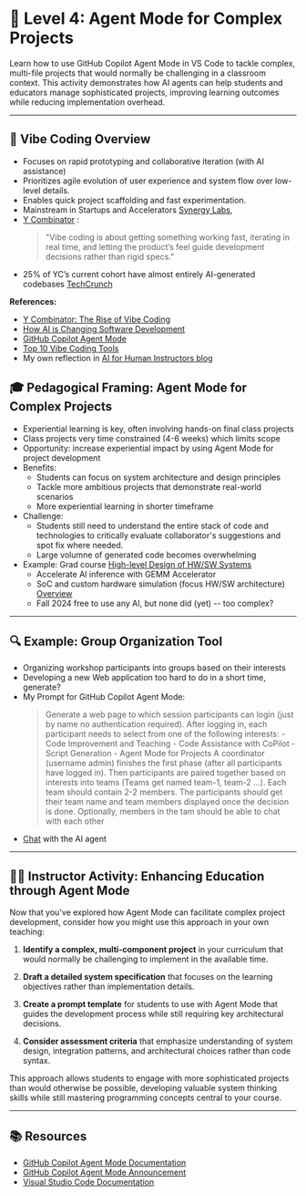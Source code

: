 # 🚀 Level 4: Agent Mode for Complex Projects

Learn how to use GitHub Copilot Agent Mode in VS Code to tackle complex, multi-file projects that would normally be challenging in a classroom context. This activity demonstrates how AI agents can help students and educators manage sophisticated projects, improving learning outcomes while reducing implementation overhead.

---
## 🧩 Vibe Coding Overview
   - Focuses on rapid prototyping and collaborative iteration (with AI assistance)
   - Prioritizes agile evolution of  user experience and system flow over low-level details.
   - Enables quick project scaffolding and fast experimentation.
   - Mainstream in Startups and Accelerators [Synergy Labs](https://www.synergylabs.co/blog/what-is-vibe-coding-your-2025-vibe-coding-guide), 
   - [Y Combinator](https://www.ycombinator.com/blog/the-rise-of-vibe-coding/) :  
      > "Vibe coding is about getting something working fast, iterating in real time, and letting the product’s feel guide development decisions rather than rigid specs."  
   - 25% of YC’s current cohort have almost entirely AI-generated codebases [TechCrunch](https://techcrunch.com/2025/03/06/a-quarter-of-startups-in-ycs-current-cohort-have-codebases-that-are-almost-entirely-ai-generated/)

   
   **References:**
   - [Y Combinator: The Rise of Vibe Coding](https://www.ycombinator.com/blog/the-rise-of-vibe-coding/)
   - [How AI is Changing Software Development](https://thenewstack.io/how-ai-is-changing-software-development/)
   - [GitHub Copilot Agent Mode](https://github.blog/news-insights/product-news/github-copilot-agent-mode-activated/)
   - [Top 10 Vibe Coding Tools](https://dev.to/therealmrmumba/top-10-vibe-coding-tools-that-feel-like-magic-in-2025-1md)
   - My own reflection in [AI for Human Instructors blog](https://teams.microsoft.com/l/message/19:1e2758ec49174425841771cc691dacb6@thread.tacv2/1744383783456?tenantId=a8eec281-aaa3-4dae-ac9b-9a398b9215e7&groupId=b5f3c736-7e2d-4bef-9b54-650ae2086004&parentMessageId=1744383783456&teamName=COE%20Faculty&channelName=AI%20for%20Human%20Instructors&createdTime=1744383783456)


## 🎓 Pedagogical Framing: Agent Mode for Complex Projects

- Experiential learning is key, often involving hands-on final class projects
- Class projects very time constrained (4-6 weeks) which limits scope
- Opportunity: increase experiential impact by using Agent Mode for project development
- Benefits:
    - Students can focus on system architecture and design principles
    - Tackle more ambitious projects that demonstrate real-world scenarios
    - More experiential learning in shorter timeframe
- Challenge: 
   - Students still need to understand the entire stack of code and technologies to critically evaluate collaborator's suggestions and spot fix where needed.
   - Large volumne of generated code becomes overwhelming
- Example: Grad course [High-level Design of HW/SW Systems](https://neu-ece-7368.github.io/)
   - Accelerate AI inference with GEMM Accelerator 
   - SoC and custom hardware simulation (focus HW/SW architecture) [Overview](https://neu-ece-7368.github.io/SystemCCosimulation.html)
   - Fall 2024 free to use any AI, but none did (yet) -- too complex?

---

## 🔍 Example: Group Organization Tool

- Organizing workshop participants into groups based on their interests
- Developing a new Web application too hard to do in a short time, generate?
- My Prompt for GitHub Copilot Agent Mode:
  > Generate a web page to which session participants can login (just by name no authentication required). After logging in, each participant needs to select from one of the following interests:
      - Code Improvement and Teaching
      - Code Assistance with CoPilot
      - Script Generation
      - Agent Mode for Projects
    A coordinator (username admin) finishes the first phase (after all participants have logged in). Then participants are paired together based on interests into teams (Teams get named team-1, team-2 ...). Each team should contain 2-2 members. The participants should get their team name and team members displayed once the decision is done. Optionally, members in the tam should be able to chat with each other
- [Chat](Chat.md) with the AI agent

---

## 🧑‍🏫 Instructor Activity: Enhancing Education through Agent Mode

Now that you've explored how Agent Mode can facilitate complex project development, consider how you might use this approach in your own teaching:

1. **Identify a complex, multi-component project** in your curriculum that would normally be challenging to implement in the available time.

2. **Draft a detailed system specification** that focuses on the learning objectives rather than implementation details.

3. **Create a prompt template** for students to use with Agent Mode that guides the development process while still requiring key architectural decisions.

4. **Consider assessment criteria** that emphasize understanding of system design, integration patterns, and architectural choices rather than code syntax.

This approach allows students to engage with more sophisticated projects than would otherwise be possible, developing valuable system thinking skills while still mastering programming concepts central to your course.

---

## 📚 Resources

- [GitHub Copilot Agent Mode Documentation](https://docs.github.com/en/copilot/github-copilot-in-vscode/using-the-agent-view-in-github-copilot)
- [GitHub Copilot Agent Mode Announcement](https://github.blog/news-insights/product-news/github-copilot-agent-mode-activated/)
- [Visual Studio Code Documentation](https://code.visualstudio.com/docs)
